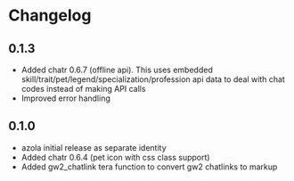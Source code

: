 # Changelog

## 0.1.3

- Added chatr 0.6.7 (offline api). This uses embedded skill/trait/pet/legend/specialization/profession api data to
  deal with chat codes instead of making API calls
- Improved error handling

## 0.1.0

- azola initial release as separate identity
- Added chatr 0.6.4 (pet icon with css class support)
- Added gw2_chatlink tera function to convert gw2 chatlinks to markup
